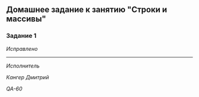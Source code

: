## Домашнее задание к занятию "Строки и массивы"

### Задание 1

*Исправлено*

***




*Исполнитель*

*Кангер Дмитрий*

*QA-60*
